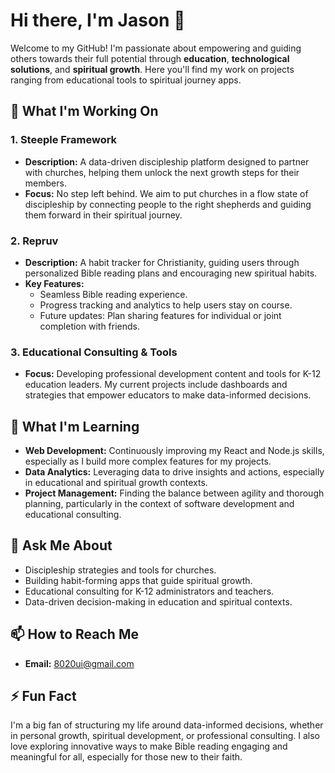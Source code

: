 # Hi there, I'm Jason 👋

Welcome to my GitHub! I'm passionate about empowering and guiding others towards their full potential through **education**, **technological solutions**, and **spiritual growth**. Here you'll find my work on projects ranging from educational tools to spiritual journey apps.

## 🚀 What I'm Working On

### 1. **Steeple Framework**
   - **Description:** A data-driven discipleship platform designed to partner with churches, helping them unlock the next growth steps for their members.
   - **Focus:** No step left behind. We aim to put churches in a flow state of discipleship by connecting people to the right shepherds and guiding them forward in their spiritual journey.

### 2. **Repruv**
   - **Description:** A habit tracker for Christianity, guiding users through personalized Bible reading plans and encouraging new spiritual habits.
   - **Key Features:**
     - Seamless Bible reading experience.
     - Progress tracking and analytics to help users stay on course.
     - Future updates: Plan sharing features for individual or joint completion with friends.

### 3. **Educational Consulting & Tools**
   - **Focus:** Developing professional development content and tools for K-12 education leaders. My current projects include dashboards and strategies that empower educators to make data-informed decisions.

## 🌱 What I'm Learning
- **Web Development:** Continuously improving my React and Node.js skills, especially as I build more complex features for my projects.
- **Data Analytics:** Leveraging data to drive insights and actions, especially in educational and spiritual growth contexts.
- **Project Management:** Finding the balance between agility and thorough planning, particularly in the context of software development and educational consulting.

## 💬 Ask Me About
- Discipleship strategies and tools for churches.
- Building habit-forming apps that guide spiritual growth.
- Educational consulting for K-12 administrators and teachers.
- Data-driven decision-making in education and spiritual contexts.

## 📫 How to Reach Me
- **Email:** 8020ui@gmail.com

## ⚡ Fun Fact
I'm a big fan of structuring my life around data-informed decisions, whether in personal growth, spiritual development, or professional consulting. I also love exploring innovative ways to make Bible reading engaging and meaningful for all, especially for those new to their faith.
